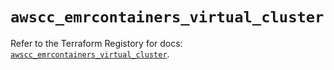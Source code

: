 # `awscc_emrcontainers_virtual_cluster`

Refer to the Terraform Registory for docs: [`awscc_emrcontainers_virtual_cluster`](https://registry.terraform.io/providers/hashicorp/awscc/0.70.0/docs/resources/emrcontainers_virtual_cluster).
